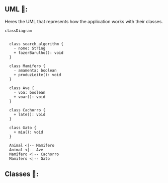 ## UML‍ 💬:

Heres the UML that represents how the application works with their classes.

```mermaid
classDiagram


  class search_algorithm {
    - nome: String
    + fazerBarulho(): void
  }

  class Mamifero {
    - amamenta: boolean
    + produzLeite(): void
  }

  class Ave {
    - voa: boolean
    + voar(): void
  }

  class Cachorro {
    + late(): void
  }

  class Gato {
    + mia(): void
  }

  Animal <|-- Mamifero
  Animal <|-- Ave
  Mamifero <|-- Cachorro
  Mamifero <|-- Gato
```

## Classes 🎒: